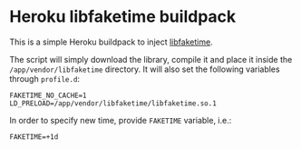 # Heroku libfaketime buildpack

This is a simple Heroku buildpack to inject [libfaketime](https://github.com/wolfcw/libfaketime). 

The script will simply download the library, compile it and place it inside the `/app/vendor/libfaketime` directory.
It will also set the following variables through `profile.d`:

```
FAKETIME_NO_CACHE=1
LD_PRELOAD=/app/vendor/libfaketime/libfaketime.so.1
```

In order to specify new time, provide `FAKETIME` variable, i.e.:

```
FAKETIME=+1d
```

